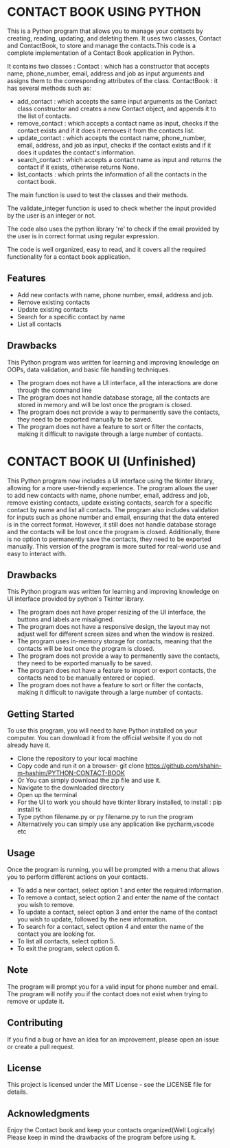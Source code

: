 # CONTACT BOOK USING PYTHON
This is a Python program that allows you to manage your contacts by creating, reading, updating, and deleting them. It uses two classes, Contact and ContactBook, to store and manage the contacts.This code is a complete implementation of a Contact Book application in Python.

It contains two classes :
Contact : which has a constructor that accepts name, phone_number, email, address and job as input arguments and assigns them to the corresponding attributes of the class.
ContactBook : it has several methods such as:
* add_contact : which accepts the same input arguments as the Contact class constructor and creates a new Contact object, and appends it to the list of contacts.
* remove_contact : which accepts a contact name as input, checks if the contact exists and if it does it removes it from the contacts list.
* update_contact : which accepts the contact name, phone_number, email, address, and job as input, checks if the contact exists and if it does it updates the contact's information.
* search_contact : which accepts a contact name as input and returns the contact if it exists, otherwise returns None.<br>
* list_contacts : which prints the information of all the contacts in the contact book.<br>

The main function is used to test the classes and their methods.

The validate_integer function is used to check whether the input provided by the user is an integer or not.

The code also uses the python library 're' to check if the email provided by the user is in correct format using regular expression.

The code is well organized, easy to read, and it covers all the required functionality for a contact book application.

## Features
* Add new contacts with name, phone number, email, address and job.
* Remove existing contacts
* Update existing contacts
* Search for a specific contact by name
* List all contacts

## Drawbacks
This Python program was written for learning and improving knowledge on OOPs, data validation, and basic file handling techniques.
* The program does not have a UI interface, all the interactions are done through the command line
* The program does not handle database storage, all the contacts are stored in memory and will be lost once the program is closed.
* The program does not provide a way to permanently save the contacts, they need to be exported manually to be saved.
* The program does not have a feature to sort or filter the contacts, making it difficult to navigate through a large number of contacts.

# CONTACT BOOK UI (Unfinished)
This Python program now includes a UI interface using the tkinter library, allowing for a more user-friendly experience. The program allows the user to add new contacts with name, phone number, email, address and job, remove existing contacts, update existing contacts, search for a specific contact by name and list all contacts. The program also includes validation for inputs such as phone number and email, ensuring that the data entered is in the correct format. However, it still does not handle database storage and the contacts will be lost once the program is closed. Additionally, there is no option to permanently save the contacts, they need to be exported manually. This version of the program is more suited for real-world use and easy to interact with.

## Drawbacks
This Python program was written for learning and improving knowledge on UI interface provided by python's Tkinter library.
* The program does not have proper resizing of the UI interface, the buttons and labels are misaligned.
* The program does not have a responsive design, the layout may not adjust well for different screen sizes and when the window is resized.
* The program uses in-memory storage for contacts, meaning that the contacts will be lost once the program is closed.
* The program does not provide a way to permanently save the contacts, they need to be exported manually to be saved.
* The program does not have a feature to import or export contacts, the contacts need to be manually entered or copied.
* The program does not have a feature to sort or filter the contacts, making it difficult to navigate through a large number of contacts.

## Getting Started
To use this program, you will need to have Python installed on your computer. You can download it from the official website if you do not already have it.

* Clone the repository to your local machine 
* Copy code and run it on a browser- git clone https://github.com/shahin-m-hashim/PYTHON-CONTACT-BOOK
* Or You can simply download the zip file and use it.
* Navigate to the downloaded directory
* Open up the terminal
* For the UI to work you should have tkinter library installed, to install : pip install tk
* Type python filename.py or py filename.py to run the program
* Alternatively you can simply use any application like pycharm,vscode etc

## Usage
Once the program is running, you will be prompted with a menu that allows you to perform different actions on your contacts.

* To add a new contact, select option 1 and enter the required information.
* To remove a contact, select option 2 and enter the name of the contact you wish to remove.
* To update a contact, select option 3 and enter the name of the contact you wish to update, followed by the new information.
* To search for a contact, select option 4 and enter the name of the contact you are looking for.
* To list all contacts, select option 5.
* To exit the program, select option 6.

## Note
The program will prompt you for a valid input for phone number and email.
The program will notify you if the contact does not exist when trying to remove or update it.

## Contributing
If you find a bug or have an idea for an improvement, please open an issue or create a pull request.

## License
This project is licensed under the MIT License - see the LICENSE file for details.

## Acknowledgments
Enjoy the Contact book and keep your contacts organized(Well Logically)
Please keep in mind the drawbacks of the program before using it.
